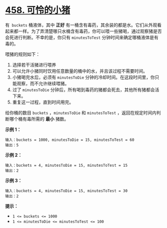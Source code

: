 # [458. 可怜的小猪](https://leetcode-cn.com/problems/poor-pigs/)

有` buckets` 桶液体，其中 **正好** 有一桶含有毒药，其余装的都是水。它们从外观看起来都一样。为了弄清楚哪只水桶含有毒药，你可以喂一些猪喝，通过观察猪是否会死进行判断。不幸的是，你只有 `minutesToTest`
分钟时间来确定哪桶液体是有毒的。

喂猪的规则如下：

1. 选择若干活猪进行喂养
2. 可以允许小猪同时饮用任意数量的桶中的水，并且该过程不需要时间。
3. 小猪喝完水后，必须有 `minutesToDie` 分钟的冷却时间。在这段时间里，你只能观察，而不允许继续喂猪。
4. 过了 `minutesToDie` 分钟后，所有喝到毒药的猪都会死去，其他所有猪都会活下来。
5. 重复这一过程，直到时间用完。

给你桶的数目 `buckets` ，`minutesToDie` 和 `minutesToTest` ，返回在规定时间内判断哪个桶有毒所需的 **最小** 猪数。

**示例 1：**

```
输入：buckets = 1000, minutesToDie = 15, minutesToTest = 60
输出：5
```

**示例 2：**

```
输入：buckets = 4, minutesToDie = 15, minutesToTest = 15
输出：2
```

**示例 3：**

```
输入：buckets = 4, minutesToDie = 15, minutesToTest = 30
输出：2
```

**提示：**

- `1 <= buckets <= 1000`
- `1 <= minutesToDie <= minutesToTest <= 100`
